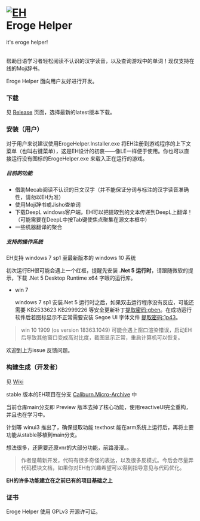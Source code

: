 <h1 align="Left">
  <a href="https://github.com/luojunyuan/Eroge-Helper"><img src="https://cdn.jsdelivr.net/gh/luojunyuan/Eroge-Helper/ErogeHelper/Assets/app_icon_big.png" alt="EH" /></a>
  <br>
  Eroge Helper
</h1>
<p align="Left">
  it's eroge helper!
  <br>
  <br>
</p>

帮助日语学习者轻松阅读不认识的汉字读音，以及查询游戏中的单词！现仅支持在线的Moji辞书。

Eroge Helper 面向用户友好进行开发。

### 下载

见 [Release](https://github.com/ErogeHelper/ErogeHelper/releases) 页面，选择最新的latest版本下载。

### 安装（用户）

对于用户来说建议使用ErogeHelper.Installer.exe 将EH注册到游戏程序的上下文菜单（也叫右键菜单），这是EH设计的初衷——像LE一样便于使用。你也可以直接运行没有图标的ErogeHelper.exe 来载入正在运行的游戏。

##### 目前的功能

- 借助Mecab阅读不认识的日文汉字（并不能保证分词与标注的汉字读音准确性，请勿以EH为准）
- 使用Moji辞书或Jisho查单词
- 下载DeepL windows客户端，EH可以把提取到的文本传递到DeepL上翻译！（可能需要在DeepL中按Tab键使焦点聚集在源文本框中）
- 一些机器翻译的聚合

##### 支持的操作系统

EH支持 windows 7 sp1 至最新版本的 windows 10 系统

初次运行EH很可能会遇上一个红框，提醒先安装 **.Net 5 运行时**，请跟随微软的提示，下载 .Net 5 Desktop Runtime x64 字眼的运行库。 

- win 7

  windows 7 sp1 安装.Net 5 运行时之后，如果双击运行程序没有反应，可能还需要 KB2533623 KB2999226 等安全更新补丁[提取密码:gben](https://wws.lanzous.com/ihMiulenk6j)。在成功运行软件后若图标显示不正常需要安装 Segoe UI 字体文件 [提取密码:1p43](https://wws.lanzous.com/isjBWlenkqj)。 

> win 10 1909 (os version 18363.1049) 可能会遇上窗口渲染错误，启动EH后导致其他窗口变成高对比度，截图显示正常，重启计算机可以恢复。

欢迎到上方issue 反馈问题。

### 构建生成（开发者）

见 [Wiki](https://github.com/ErogeHelper/ErogeHelper/wiki/Build-and-Publish)

stable 版本的EH项目在分支 [Caliburn.Micro-Archive](https://github.com/ErogeHelper/ErogeHelper/tree/Caliburn.Micro-Archive) 中

当前仓库main分支即 Preview 版本去掉了核心功能，使用reactiveUI完全重构，并且也在学习中。

计划等 winui3 推出了，确保提取功能 texthost 能在arm系统上运行后，再将主要功能从stable移植到main分支。

想法很多，还需要还原vnr的大部分功能，前路漫漫。。

> 作者是萌新开发，代码有很多奇怪的表达，以及很多反模式。今后会尽量弄代码模块文档，如果你对EH有兴趣希望可以得到指导意见与代码优化。

**EH的许多功能建立在之前已有的项目基础之上**

### 证书

Eroge Helper 使用 GPLv3 开源许可证。
